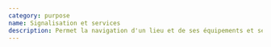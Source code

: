 ```yaml
---
category: purpose
name: Signalisation et services
description: Permet la navigation d'un lieu et de ses équipements et services.
---
```

